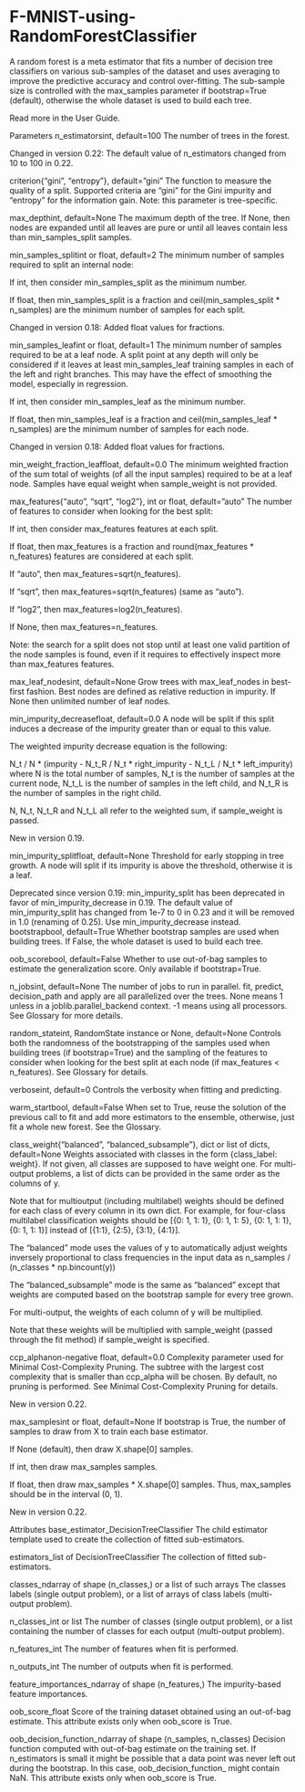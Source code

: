 # F-MNIST-using-RandomForestClassifier

A random forest is a meta estimator that fits a number of decision tree classifiers on various sub-samples of the dataset and uses averaging to improve the predictive accuracy and control over-fitting. The sub-sample size is controlled with the max_samples parameter if bootstrap=True (default), otherwise the whole dataset is used to build each tree.

Read more in the User Guide.

Parameters
n_estimatorsint, default=100
The number of trees in the forest.

Changed in version 0.22: The default value of n_estimators changed from 10 to 100 in 0.22.

criterion{“gini”, “entropy”}, default=”gini”
The function to measure the quality of a split. Supported criteria are “gini” for the Gini impurity and “entropy” for the information gain. Note: this parameter is tree-specific.

max_depthint, default=None
The maximum depth of the tree. If None, then nodes are expanded until all leaves are pure or until all leaves contain less than min_samples_split samples.

min_samples_splitint or float, default=2
The minimum number of samples required to split an internal node:

If int, then consider min_samples_split as the minimum number.

If float, then min_samples_split is a fraction and ceil(min_samples_split * n_samples) are the minimum number of samples for each split.

Changed in version 0.18: Added float values for fractions.

min_samples_leafint or float, default=1
The minimum number of samples required to be at a leaf node. A split point at any depth will only be considered if it leaves at least min_samples_leaf training samples in each of the left and right branches. This may have the effect of smoothing the model, especially in regression.

If int, then consider min_samples_leaf as the minimum number.

If float, then min_samples_leaf is a fraction and ceil(min_samples_leaf * n_samples) are the minimum number of samples for each node.

Changed in version 0.18: Added float values for fractions.

min_weight_fraction_leaffloat, default=0.0
The minimum weighted fraction of the sum total of weights (of all the input samples) required to be at a leaf node. Samples have equal weight when sample_weight is not provided.

max_features{“auto”, “sqrt”, “log2”}, int or float, default=”auto”
The number of features to consider when looking for the best split:

If int, then consider max_features features at each split.

If float, then max_features is a fraction and round(max_features * n_features) features are considered at each split.

If “auto”, then max_features=sqrt(n_features).

If “sqrt”, then max_features=sqrt(n_features) (same as “auto”).

If “log2”, then max_features=log2(n_features).

If None, then max_features=n_features.

Note: the search for a split does not stop until at least one valid partition of the node samples is found, even if it requires to effectively inspect more than max_features features.

max_leaf_nodesint, default=None
Grow trees with max_leaf_nodes in best-first fashion. Best nodes are defined as relative reduction in impurity. If None then unlimited number of leaf nodes.

min_impurity_decreasefloat, default=0.0
A node will be split if this split induces a decrease of the impurity greater than or equal to this value.

The weighted impurity decrease equation is the following:

N_t / N * (impurity - N_t_R / N_t * right_impurity
                    - N_t_L / N_t * left_impurity)
where N is the total number of samples, N_t is the number of samples at the current node, N_t_L is the number of samples in the left child, and N_t_R is the number of samples in the right child.

N, N_t, N_t_R and N_t_L all refer to the weighted sum, if sample_weight is passed.

New in version 0.19.

min_impurity_splitfloat, default=None
Threshold for early stopping in tree growth. A node will split if its impurity is above the threshold, otherwise it is a leaf.

Deprecated since version 0.19: min_impurity_split has been deprecated in favor of min_impurity_decrease in 0.19. The default value of min_impurity_split has changed from 1e-7 to 0 in 0.23 and it will be removed in 1.0 (renaming of 0.25). Use min_impurity_decrease instead.
bootstrapbool, default=True
Whether bootstrap samples are used when building trees. If False, the whole dataset is used to build each tree.

oob_scorebool, default=False
Whether to use out-of-bag samples to estimate the generalization score. Only available if bootstrap=True.

n_jobsint, default=None
The number of jobs to run in parallel. fit, predict, decision_path and apply are all parallelized over the trees. None means 1 unless in a joblib.parallel_backend context. -1 means using all processors. See Glossary for more details.

random_stateint, RandomState instance or None, default=None
Controls both the randomness of the bootstrapping of the samples used when building trees (if bootstrap=True) and the sampling of the features to consider when looking for the best split at each node (if max_features < n_features). See Glossary for details.

verboseint, default=0
Controls the verbosity when fitting and predicting.

warm_startbool, default=False
When set to True, reuse the solution of the previous call to fit and add more estimators to the ensemble, otherwise, just fit a whole new forest. See the Glossary.

class_weight{“balanced”, “balanced_subsample”}, dict or list of dicts, default=None
Weights associated with classes in the form {class_label: weight}. If not given, all classes are supposed to have weight one. For multi-output problems, a list of dicts can be provided in the same order as the columns of y.

Note that for multioutput (including multilabel) weights should be defined for each class of every column in its own dict. For example, for four-class multilabel classification weights should be [{0: 1, 1: 1}, {0: 1, 1: 5}, {0: 1, 1: 1}, {0: 1, 1: 1}] instead of [{1:1}, {2:5}, {3:1}, {4:1}].

The “balanced” mode uses the values of y to automatically adjust weights inversely proportional to class frequencies in the input data as n_samples / (n_classes * np.bincount(y))

The “balanced_subsample” mode is the same as “balanced” except that weights are computed based on the bootstrap sample for every tree grown.

For multi-output, the weights of each column of y will be multiplied.

Note that these weights will be multiplied with sample_weight (passed through the fit method) if sample_weight is specified.

ccp_alphanon-negative float, default=0.0
Complexity parameter used for Minimal Cost-Complexity Pruning. The subtree with the largest cost complexity that is smaller than ccp_alpha will be chosen. By default, no pruning is performed. See Minimal Cost-Complexity Pruning for details.

New in version 0.22.

max_samplesint or float, default=None
If bootstrap is True, the number of samples to draw from X to train each base estimator.

If None (default), then draw X.shape[0] samples.

If int, then draw max_samples samples.

If float, then draw max_samples * X.shape[0] samples. Thus, max_samples should be in the interval (0, 1).

New in version 0.22.

Attributes
base_estimator_DecisionTreeClassifier
The child estimator template used to create the collection of fitted sub-estimators.

estimators_list of DecisionTreeClassifier
The collection of fitted sub-estimators.

classes_ndarray of shape (n_classes,) or a list of such arrays
The classes labels (single output problem), or a list of arrays of class labels (multi-output problem).

n_classes_int or list
The number of classes (single output problem), or a list containing the number of classes for each output (multi-output problem).

n_features_int
The number of features when fit is performed.

n_outputs_int
The number of outputs when fit is performed.

feature_importances_ndarray of shape (n_features,)
The impurity-based feature importances.

oob_score_float
Score of the training dataset obtained using an out-of-bag estimate. This attribute exists only when oob_score is True.

oob_decision_function_ndarray of shape (n_samples, n_classes)
Decision function computed with out-of-bag estimate on the training set. If n_estimators is small it might be possible that a data point was never left out during the bootstrap. In this case, oob_decision_function_ might contain NaN. This attribute exists only when oob_score is True.
